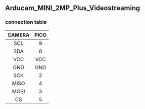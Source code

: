 ## Arducam_MINI_2MP_Plus_Videostreaming 
### connection table
|  CAMERA   | PICO  |
|  :----:  | :----:  |
| SCL  | 9 |
| SDA  | 8 |
| VCC  | VCC |
| GND  | GND |
| SCK  | 2 |
| MISO | 4 |
| MOSI | 3 |
| CS  | 5 |
